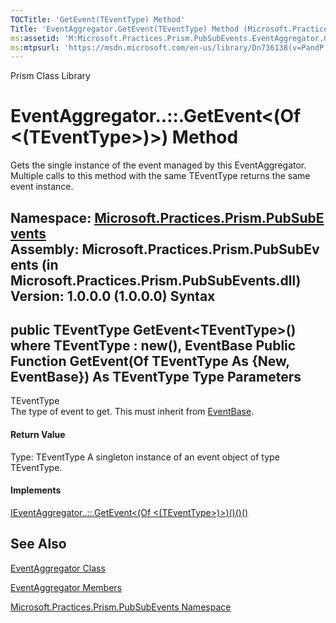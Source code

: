 ```yaml
---
TOCTitle: 'GetEvent(TEventType) Method'
Title: 'EventAggregator.GetEvent(TEventType) Method (Microsoft.Practices.Prism.PubSubEvents)'
ms:assetid: 'M:Microsoft.Practices.Prism.PubSubEvents.EventAggregator.GetEvent\`\`1'
ms:mtpsurl: 'https://msdn.microsoft.com/en-us/library/Dn736138(v=PandP.50)'
---
```


Prism Class Library

EventAggregator..::.GetEvent&lt;(Of &lt;(TEventType&gt;)&gt;) Method
====================================================================

Gets the single instance of the event managed by this EventAggregator. Multiple calls to this method with the same TEventType returns the same event instance.

**Namespace:** [Microsoft.Practices.Prism.PubSubEvents](https://msdn.microsoft.com/n:microsoft.practices.prism.pubsubevents)
**Assembly:** Microsoft.Practices.Prism.PubSubEvents (in Microsoft.Practices.Prism.PubSubEvents.dll) Version: 1.0.0.0 (1.0.0.0)
Syntax
------

<span id="syntaxToggle"></span>public TEventType GetEvent&lt;TEventType&gt;() where TEventType : new(), EventBase Public Function GetEvent(Of TEventType As {New, EventBase}) As TEventType
Type Parameters
---------------

<span id="templatesToggle"></span>
TEventType  
The type of event to get. This must inherit from [EventBase](https://msdn.microsoft.com/t:microsoft.practices.prism.pubsubevents.eventbase).

#### Return Value

Type: TEventType
A singleton instance of an event object of type TEventType.
#### Implements

[IEventAggregator..::.GetEvent&lt;(Of &lt;(TEventType&gt;)&gt;)()()()](https://msdn.microsoft.com/m:microsoft.practices.prism.pubsubevents.ieventaggregator.getevent%60%601)

See Also
--------

<span id="seeAlsoToggle"></span>
[EventAggregator Class](https://msdn.microsoft.com/t:microsoft.practices.prism.pubsubevents.eventaggregator)

[EventAggregator Members](https://msdn.microsoft.com/allmembers.t:microsoft.practices.prism.pubsubevents.eventaggregator)

[Microsoft.Practices.Prism.PubSubEvents Namespace](https://msdn.microsoft.com/n:microsoft.practices.prism.pubsubevents)
